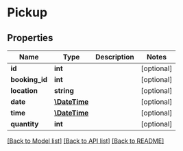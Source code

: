 # Pickup

## Properties
Name | Type | Description | Notes
------------ | ------------- | ------------- | -------------
**id** | **int** |  | [optional] 
**booking_id** | **int** |  | [optional] 
**location** | **string** |  | [optional] 
**date** | [**\DateTime**](Date.md) |  | [optional] 
**time** | [**\DateTime**](\DateTime.md) |  | [optional] 
**quantity** | **int** |  | [optional] 

[[Back to Model list]](../README.md#documentation-for-models) [[Back to API list]](../README.md#documentation-for-api-endpoints) [[Back to README]](../README.md)


